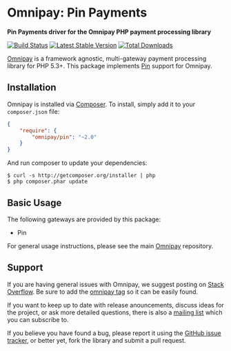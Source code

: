 # Omnipay: Pin Payments

**Pin Payments driver for the Omnipay PHP payment processing library**

[![Build Status](https://travis-ci.org/thephpleague/omnipay-pin.png?branch=master)](https://travis-ci.org/thephpleague/omnipay-pin)
[![Latest Stable Version](https://poser.pugx.org/omnipay/pin/version.png)](https://packagist.org/packages/omnipay/pin)
[![Total Downloads](https://poser.pugx.org/omnipay/pin/d/total.png)](https://packagist.org/packages/omnipay/pin)

[Omnipay](https://github.com/thephpleague/omnipay) is a framework agnostic, multi-gateway payment
processing library for PHP 5.3+. This package implements [Pin](https://pin.net.au/) support for Omnipay.

## Installation

Omnipay is installed via [Composer](http://getcomposer.org/). To install, simply add it
to your `composer.json` file:

```json
{
    "require": {
        "omnipay/pin": "~2.0"
    }
}
```

And run composer to update your dependencies:

    $ curl -s http://getcomposer.org/installer | php
    $ php composer.phar update

## Basic Usage

The following gateways are provided by this package:

* Pin

For general usage instructions, please see the main [Omnipay](https://github.com/thephpleague/omnipay)
repository.

## Support

If you are having general issues with Omnipay, we suggest posting on
[Stack Overflow](http://stackoverflow.com/). Be sure to add the
[omnipay tag](http://stackoverflow.com/questions/tagged/omnipay) so it can be easily found.

If you want to keep up to date with release anouncements, discuss ideas for the project,
or ask more detailed questions, there is also a [mailing list](https://groups.google.com/forum/#!forum/omnipay) which
you can subscribe to.

If you believe you have found a bug, please report it using the [GitHub issue tracker](https://github.com/thephpleague/omnipay-pin/issues),
or better yet, fork the library and submit a pull request.
